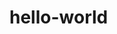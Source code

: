 
# hello-world

<script setup lang="ts">
  import { AutoHeightWrapper } from '@/index.ts'
</script>

<div style='height: 300px;'>
  <AutoHeightWrapper>
    <template #default="{size}">
      {{size}}
    </template>
  </AutoHeightWrapper>  
</div>